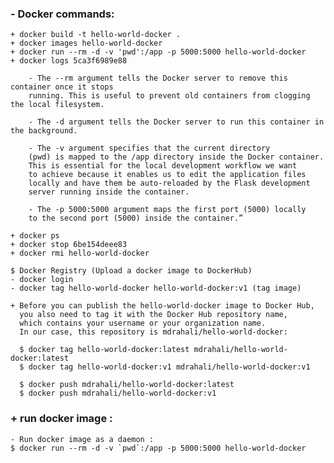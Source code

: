 ### - Docker commands:
    + docker build -t hello-world-docker .
    + docker images hello-world-docker
    + docker run --rm -d -v 'pwd':/app -p 5000:5000 hello-world-docker
    + docker logs 5ca3f6989e88

        - The --rm argument tells the Docker server to remove this container once it stops
        running. This is useful to prevent old containers from clogging the local filesystem.

        - The -d argument tells the Docker server to run this container in the background.

        - The -v argument specifies that the current directory
        (pwd) is mapped to the /app directory inside the Docker container.
        This is essential for the local development workflow we want
        to achieve because it enables us to edit the application files
        locally and have them be auto-reloaded by the Flask development
        server running inside the container.

        - The -p 5000:5000 argument maps the first port (5000) locally
        to the second port (5000) inside the container.”

    + docker ps
    + docker stop 6be154deee83
    + docker rmi hello-world-docker

    $ Docker Registry (Upload a docker image to DockerHub)
    - docker login
    - docker tag hello-world-docker hello-world-docker:v1 (tag image)

    + Before you can publish the hello-world-docker image to Docker Hub,
      you also need to tag it with the Docker Hub repository name,
      which contains your username or your organization name.
      In our case, this repository is mdrahali/hello-world-docker:

      $ docker tag hello-world-docker:latest mdrahali/hello-world-docker:latest
      $ docker tag hello-world-docker:v1 mdrahali/hello-world-docker:v1

      $ docker push mdrahali/hello-world-docker:latest
      $ docker push mdrahali/hello-world-docker:v1


### + run docker image :

    - Run docker image as a daemon :
    $ docker run --rm -d -v `pwd`:/app -p 5000:5000 hello-world-docker

